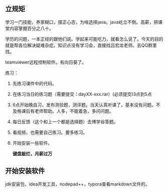 ## 立规矩

学习一门技能，养家糊口，摆正心态，为啥选择java。java屹立不倒。高薪，把课堂内容掌握百分之八十。

学历的问题，一本正经的跟他们说。学起来可能吃力，就看怎么说了。今天的目的就是帮各位解决疑难杂症。知识点没有学习会，直接找吕宏龙老师。去QQ群里找。

teamviewer远程控制软件。有向日葵了。

练习：

1. 先练习课件中的代码。

2. 在练习当日的练习题（需要提交：dayXX-xxx.rar）(必须提交)3点到5点

3. 6点开始晚自习，发布测验题，测评题。当天认真听课了，基本没有问题。不及格课后有老师帮助。人多，不能着急，多问问题。

4. 每日反馈（这个和上一个都是选择题）去博学谷答题。

5. 看视频，也需要自己练习。要多练习。

6. 开始安装一些软件。

   **键盘敲烂，月薪过万**

## 开始安装软件

jdk安装包，idea开发工具，nodepad++，typora查看markdown文件的。